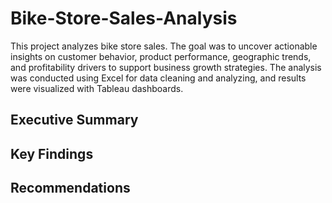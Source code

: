 # Bike-Store-Sales-Analysis
This project analyzes bike store sales. The goal was to uncover actionable insights on customer behavior, product performance, geographic trends, and profitability drivers to support business growth strategies. The analysis was conducted using Excel for data cleaning and analyzing, and results were visualized with Tableau dashboards.
## Executive Summary
## Key Findings
## Recommendations
